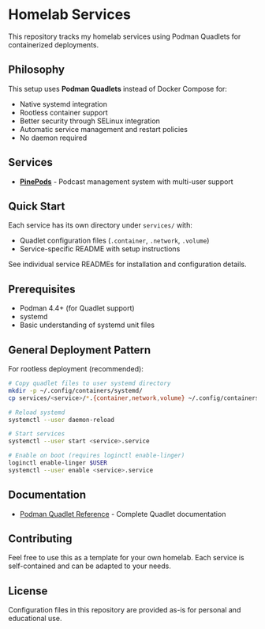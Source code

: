 # Homelab Services

This repository tracks my homelab services using Podman Quadlets for containerized deployments.

## Philosophy

This setup uses **Podman Quadlets** instead of Docker Compose for:
- Native systemd integration
- Rootless container support
- Better security through SELinux integration
- Automatic service management and restart policies
- No daemon required

## Services

- **[PinePods](services/pinepods/)** - Podcast management system with multi-user support

## Quick Start

Each service has its own directory under `services/` with:
- Quadlet configuration files (`.container`, `.network`, `.volume`)
- Service-specific README with setup instructions

See individual service READMEs for installation and configuration details.

## Prerequisites

- Podman 4.4+ (for Quadlet support)
- systemd
- Basic understanding of systemd unit files

## General Deployment Pattern

For rootless deployment (recommended):
```bash
# Copy quadlet files to user systemd directory
mkdir -p ~/.config/containers/systemd/
cp services/<service>/*.{container,network,volume} ~/.config/containers/systemd/

# Reload systemd
systemctl --user daemon-reload

# Start services
systemctl --user start <service>.service

# Enable on boot (requires loginctl enable-linger)
loginctl enable-linger $USER
systemctl --user enable <service>.service
```

## Documentation

- [Podman Quadlet Reference](docs/quadlet.md) - Complete Quadlet documentation

## Contributing

Feel free to use this as a template for your own homelab. Each service is self-contained and can be adapted to your needs.

## License

Configuration files in this repository are provided as-is for personal and educational use.

